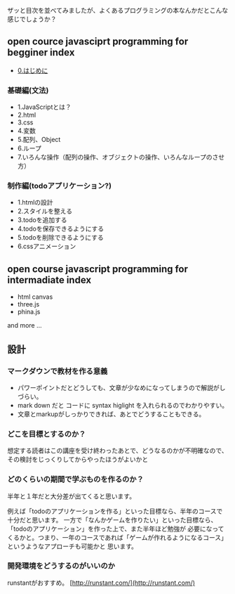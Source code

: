 ザッと目次を並べてみましたが、よくあるプログラミングの本なんかだとこんな感じでしょうか？

## open cource javasciprt programming for begginer index

- [0.はじめに](/begginer/00.md)

### 基礎編(文法)

- 1.JavaScriptとは？
- 2.html
- 3.css
- 4.変数
- 5.配列、Object
- 6.ループ
- 7.いろんな操作（配列の操作、オブジェクトの操作、いろんなループのさせ方）

### 制作編(todoアプリケーション?)

- 1.htmlの設計
- 2.スタイルを整える
- 3.todoを追加する
- 4.todoを保存できるようにする
- 5.todoを削除できるようにする
- 6.cssアニメーション


## open course javascript programming for intermadiate index

- html canvas
- three.js
- phina.js

and more ...

## 設計

### マークダウンで教材を作る意義

- パワーポイントだとどうしても、文章が少なめになってしまうので解説がしづらい。
- mark down だと コードに syntax higlight を入れられるのでわかりやすい。
- 文章とmarkupがしっかりできれば、あとでどうすることもできる。

### どこを目標とするのか？

想定する読者はこの講座を受け終わったあとで、どうなるのかが不明確なので、
その検討をじっくりしてからやったほうがよいかと

### どのくらいの期間で学ぶものを作るのか？

半年と１年だと大分差が出てくると思います。

例えば「todoのアプリケーションを作る」といった目標なら、半年のコースで十分だと思います。
一方で「なんかゲームを作りたい」といった目標なら、「todoのアプリケーション」を作った上で、また半年ほど勉強が
必要になってくるかと。つまり、一年のコースであれば「ゲームが作れるようになるコース」というようなアプローチも可能かと
思います。


### 開発環境をどうするのがいいのか

runstantがおすすめ。
[http://runstant.com/](http://runstant.com/)